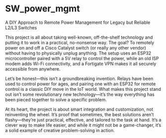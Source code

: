 # SW_power_mgmt
A DIY Approach to Remote Power Management for Legacy but Reliable L2/L3 Switches

This project is all about taking well-known, off-the-shelf technology and putting it to work in a practical, no-nonsense way. The goal? To remotely power on and off a Cisco Catalyst switch (or really any other vendor) without having to physically unplug anything. The setup uses an ESP32 microcontroller paired with a 5V relay to control the power, while an old ISP modem adds Wi-Fi connectivity, and a Fortigate VPN makes it all securely accessible from anywhere.

Let’s be honest—this isn’t a groundbreaking invention. Relays have been used to control power for ages, and pairing one with an ESP32 for remote control is a classic DIY move in the IoT world. What makes this project stand out isn’t some revolutionary new technology—it’s the way everything has been pieced together to solve a specific problem.

At its heart, the project is about smart integration and customization, not reinventing the wheel. It’s proof that sometimes, the best solutions aren’t flashy—they’re just practical, effective, and tailored to the task at hand. It’s a clever way to make life easier, and while it might not be a game-changer, it’s a solid example of creative problem-solving in action.
